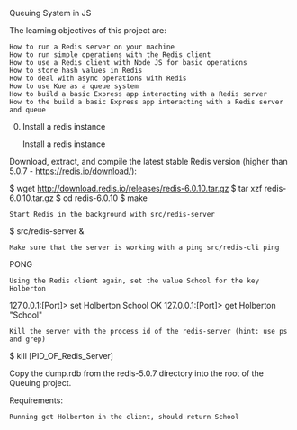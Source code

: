 Queuing System in JS

The learning objectives of this project are:

    How to run a Redis server on your machine
    How to run simple operations with the Redis client
    How to use a Redis client with Node JS for basic operations
    How to store hash values in Redis
    How to deal with async operations with Redis
    How to use Kue as a queue system
    How to build a basic Express app interacting with a Redis server
    How to the build a basic Express app interacting with a Redis server and queue

0. Install a redis instance

    Install a redis instance

Download, extract, and compile the latest stable Redis version (higher than 5.0.7 - https://redis.io/download/):

$ wget http://download.redis.io/releases/redis-6.0.10.tar.gz
$ tar xzf redis-6.0.10.tar.gz
$ cd redis-6.0.10
$ make

    Start Redis in the background with src/redis-server

$ src/redis-server &

    Make sure that the server is working with a ping src/redis-cli ping

PONG

    Using the Redis client again, set the value School for the key Holberton

127.0.0.1:[Port]> set Holberton School
OK
127.0.0.1:[Port]> get Holberton
"School"

    Kill the server with the process id of the redis-server (hint: use ps and grep)

$ kill [PID_OF_Redis_Server]

Copy the dump.rdb from the redis-5.0.7 directory into the root of the Queuing project.

Requirements:

    Running get Holberton in the client, should return School


